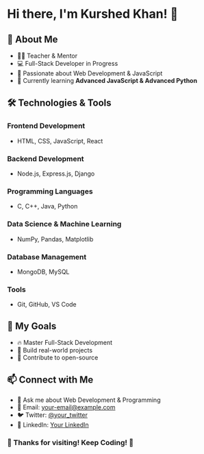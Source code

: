 # Hi there, I'm Kurshed Khan! 👋

## 🚀 About Me
- 👨‍🏫 Teacher & Mentor
- 💻 Full-Stack Developer in Progress
- 🎯 Passionate about Web Development & JavaScript
- 🌱 Currently learning **Advanced JavaScript & Advanced Python**

## 🛠️ Technologies & Tools

### Frontend Development
- HTML, CSS, JavaScript, React

### Backend Development
- Node.js, Express.js, Django

### Programming Languages
- C, C++, Java, Python

### Data Science & Machine Learning
- NumPy, Pandas, Matplotlib

### Database Management
- MongoDB, MySQL

### Tools
- Git, GitHub, VS Code

## 📌 My Goals
- 🔥 Master Full-Stack Development
- 🎯 Build real-world projects
- 🤝 Contribute to open-source

## 📫 Connect with Me
- 💬 Ask me about Web Development & Programming
- 📧 Email: [your-email@example.com](mailto:your-email@example.com)
- 🐦 Twitter: [@your_twitter](https://twitter.com/your_twitter)
- 💼 LinkedIn: [Your LinkedIn](https://linkedin.com/in/your-profile)

### 🚀 Thanks for visiting! Keep Coding! 🚀
